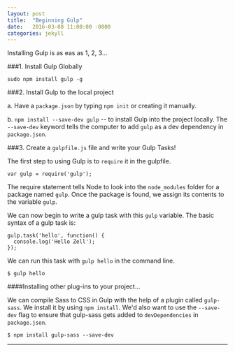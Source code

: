 ```yaml
---
layout: post
title:  "Beginning Gulp"
date:   2016-03-08 11:00:00 -0800
categories: jekyll
---
```



Installing Gulp is as eas as 1, 2, 3...



###1. Install Gulp Globally

`sudo npm install gulp -g`


###2. Install Gulp to the local project

a. Have a `package.json`   by typing `npm init` or creating it manually.

b.  `npm install --save-dev gulp`  -- to install Gulp into the project locally.  The `--save-dev` keyword tells the computer to add `gulp` as a dev dependency in `package.json`.  


###3. Create a `gulpfile.js` file and write your Gulp Tasks!


The first step to using Gulp is to `require` it in the gulpfile.

    var gulp = require('gulp'); 


The require statement tells Node to look into the `node_modules` folder for a package named `gulp`. Once the package is found, we assign its contents to the variable `gulp`.

We can now begin to write a gulp task with this `gulp` variable. The basic syntax of a gulp task is:

    gulp.task('hello', function() {
      console.log('Hello Zell');
    });

We can run this task with `gulp hello` in the command line.

    $ gulp hello



####Installing other plug-ins to your project...

We can compile Sass to CSS in Gulp with the help of a plugin called `gulp-sass`.  We install it by using `npm install`.  We'd also want to use the `--save-dev` flag to ensure that gulp-sass gets added to `devDependencies` in `package.json`.
    
    $ npm install gulp-sass --save-dev


---